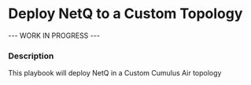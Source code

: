 # Deploy NetQ to a Custom Topology

--- WORK IN PROGRESS ---

### Description

This playbook will deploy NetQ in a Custom Cumulus Air topology 
